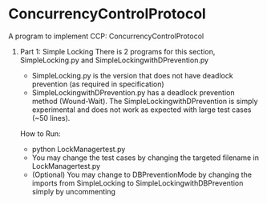 # ConcurrencyControlProtocol
A program to implement CCP: ConcurrencyControlProtocol

1. Part 1: Simple Locking
    There is 2 programs for this section, SimpleLocking.py and SimpleLockingwithDPrevention.py
    - SimpleLocking.py is the version that does not have deadlock prevention (as required in specification) 
    - SimpleLockingwithDPrevention.py has a deadlock prevention method (Wound-Wait). The SimpleLockingwithDPrevention is simply experimental and does not work as expected with large test cases (~50 lines).

    How to Run:
    - python LockManagertest.py
    - You may change the test cases by changing the targeted filename in LockManagertest.py 
    - (Optional) You may change to DBPreventionMode by changing the imports from SimpleLocking to SimpleLockingwithDBPrevention simply by uncommenting 